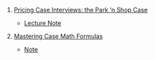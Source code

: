 1. [Pricing Case Interviews: the Park ‘n Shop Case](https://youtu.be/4fKxOwrMpVg)
    - [Lecture Note](./Note/Pricing_Case_Interview_The_Park_n_Shop_Case.md)

2. [Mastering Case Math Formulas](https://youtu.be/tMSHwwnpRPU)
    - [Note](./Note/Mastering_Case_Math_Formulas.md)